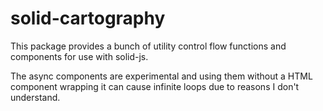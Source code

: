 # solid-cartography

This package provides a bunch of utility control flow functions and components 
for use with solid-js.

The async components are experimental and using them without a HTML component 
wrapping it can cause infinite loops due to reasons I don't understand.
